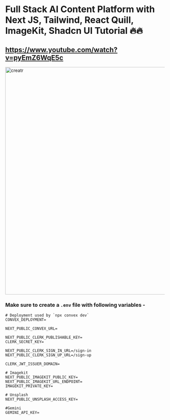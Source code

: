 # Full Stack AI Content Platform with Next JS, Tailwind, React Quill, ImageKit, Shadcn UI Tutorial 🔥🔥
## https://www.youtube.com/watch?v=pyEmZ6WqE5c
<img width="1280" height="720" alt="creatr" src="https://github.com/user-attachments/assets/721c2fa0-d628-4dbf-af6e-642419774bee" />

### Make sure to create a `.env` file with following variables -

```
# Deployment used by `npx convex dev`
CONVEX_DEPLOYMENT=

NEXT_PUBLIC_CONVEX_URL=

NEXT_PUBLIC_CLERK_PUBLISHABLE_KEY=
CLERK_SECRET_KEY=

NEXT_PUBLIC_CLERK_SIGN_IN_URL=/sign-in
NEXT_PUBLIC_CLERK_SIGN_UP_URL=/sign-up

CLERK_JWT_ISSUER_DOMAIN=

# Imagekit
NEXT_PUBLIC_IMAGEKIT_PUBLIC_KEY=
NEXT_PUBLIC_IMAGEKIT_URL_ENDPOINT=
IMAGEKIT_PRIVATE_KEY=

# Unsplash
NEXT_PUBLIC_UNSPLASH_ACCESS_KEY=

#Gemini
GEMINI_API_KEY=
```
